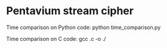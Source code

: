 # Pentavium stream cipher

Time comparison on Python code:
python time_comparison.py

Time comparison on C code:
gcc <cipher>.c -o <cipher>
./<cipher>

